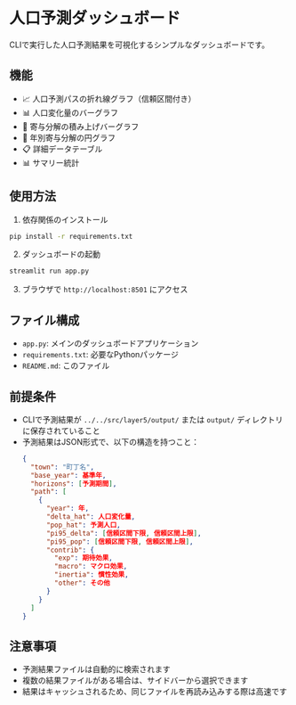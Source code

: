 # 人口予測ダッシュボード

CLIで実行した人口予測結果を可視化するシンプルなダッシュボードです。

## 機能

- 📈 人口予測パスの折れ線グラフ（信頼区間付き）
- 📊 人口変化量のバーグラフ
- 🥧 寄与分解の積み上げバーグラフ
- 🥧 年別寄与分解の円グラフ
- 📋 詳細データテーブル
- 📊 サマリー統計

## 使用方法

1. 依存関係のインストール
```bash
pip install -r requirements.txt
```

2. ダッシュボードの起動
```bash
streamlit run app.py
```

3. ブラウザで `http://localhost:8501` にアクセス

## ファイル構成

- `app.py`: メインのダッシュボードアプリケーション
- `requirements.txt`: 必要なPythonパッケージ
- `README.md`: このファイル

## 前提条件

- CLIで予測結果が `../../src/layer5/output/` または `output/` ディレクトリに保存されていること
- 予測結果はJSON形式で、以下の構造を持つこと：
  ```json
  {
    "town": "町丁名",
    "base_year": 基準年,
    "horizons": [予測期間],
    "path": [
      {
        "year": 年,
        "delta_hat": 人口変化量,
        "pop_hat": 予測人口,
        "pi95_delta": [信頼区間下限, 信頼区間上限],
        "pi95_pop": [信頼区間下限, 信頼区間上限],
        "contrib": {
          "exp": 期待効果,
          "macro": マクロ効果,
          "inertia": 慣性効果,
          "other": その他
        }
      }
    ]
  }
  ```

## 注意事項

- 予測結果ファイルは自動的に検索されます
- 複数の結果ファイルがある場合は、サイドバーから選択できます
- 結果はキャッシュされるため、同じファイルを再読み込みする際は高速です
